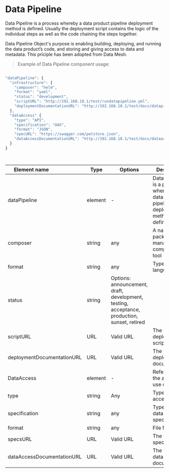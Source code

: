 # Data Pipeline


Data Pipeline is a process whereby a data product pipeline deployment method is defined. Usually the deployment script contains the logic of the individual steps as well as the code chaining the steps together.

Data Pipeline Object's purpose is enabling building, deploying, and running the data product’s code, and storing and giving access to data and metadata. This priciple has been adopted from Data Mesh.

> Example of Data Pipeline component usage:

```javascript
  
"dataPipeline": {
  "infrastructure": {
    "composer": "helm",
    "format": "yaml",
    "status": "development",
    "scriptURL": "http://192.168.10.1/test/rundatapipeline.yml",
    "deploymentDocumentationURL": "http://192.168.10.1/test/docs/datapipeline"
  }, 
  "dataAccess" {
    "type": "API",
    "specification": "OAS",
    "format": "JSON",
    "specURL": "https://swagger.com/petstore.json",
    "dataAccessDocumentationURL": "http://192.168.10.1/test/docs/dataaccess"
  }
}

  
```
| <div style="width:150px">Element name</div>   | Type  | Options  | Description  |
|---|---|---|---|
| dataPipeline | element | - | Data Pipeline is a process whereby a data product pipeline deployment method is defined |
| composer | string | any | A name of the package manager, composer or tool |
| format | string  | any |  Type of script language|
| status | string  | Options: announcement, draft, development, testing, acceptance, production, sunset, retired |
| scriptURL | URL | Valid URL  | 	The URL of the deployment script. |
| deploymentDocumentationURL | URL | Valid URL  | 	The URL of the deployment documentation |
| DataAccess | element | - | Reference to the ability to use data |
| type | string | Any  | 	Type of data access |
| specification | string | any  | Type of the data access specification |
| format | string | any  | 	File format |
| specsURL | URL | Valid URL  | 	The URL of the specification |
| dataAccessDocumentationURL | URL | Valid URL  | The URL of the data access documentation |

